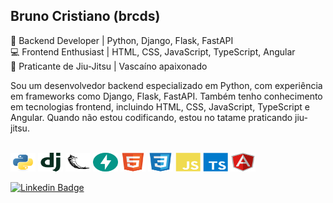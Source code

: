 ## Bruno Cristiano (brcds) ###

🎯 Backend Developer | Python, Django, Flask, FastAPI  
💻 Frontend Enthusiast | HTML, CSS, JavaScript, TypeScript, Angular  
💪 Praticante de Jiu-Jitsu | Vascaíno apaixonado

Sou um desenvolvedor backend especializado em Python, com experiência em frameworks como Django, Flask, FastAPI. Também tenho conhecimento em tecnologias frontend, incluindo HTML, CSS, JavaScript, TypeScript e Angular. Quando não estou codificando, estou no tatame praticando jiu-jitsu.

<div style="display: inline_block"><br>
  <img align="center" alt="Python" height="30" width="40" src="https://raw.githubusercontent.com/devicons/devicon/master/icons/python/python-original.svg">
  <img align="center" alt="Django" height="30" width="40" src="https://github.com/devicons/devicon/blob/master/icons/django/django-plain.svg">
  <img align="center" alt="Django" height="30" width="40" src="https://github.com/devicons/devicon/blob/master/icons/flask/flask-original.svg">
  <img align="center" alt="Django" height="30" width="40" src="https://github.com/devicons/devicon/blob/master/icons/fastapi/fastapi-original.svg">
  <img align="center" alt="HTML" height="30" width="40" src="https://raw.githubusercontent.com/devicons/devicon/master/icons/html5/html5-original.svg">
  <img align="center" alt="CSS" height="30" width="40" src="https://raw.githubusercontent.com/devicons/devicon/master/icons/css3/css3-original.svg">  
  <img align="center" alt="Js" height="30" width="40" src="https://raw.githubusercontent.com/devicons/devicon/master/icons/javascript/javascript-plain.svg">
  <img align="center" alt="Ts" height="30" width="40" src="https://raw.githubusercontent.com/devicons/devicon/master/icons/typescript/typescript-plain.svg">
  <img align="center" alt="Angular" height="30" width="40" src="https://raw.githubusercontent.com/devicons/devicon/master/icons/angularjs/angularjs-original.svg">
</div>
</br>
<div> 
  
<a href="https://linkedin.com/in/brunocristianods">
<img alt="Linkedin Badge" src="https://img.shields.io/badge/Bruno%20Cristiano-blue?style=flat-square&logo=Linkedin&logoColor=white&link=https://linkedin.com/in/brunocristianods"/></a>
 
  <!-- ![Snake animation](https://github.com/brcds/brcds/blob/output/github-contribution-grid-snake.svg) -->
 
</div>
